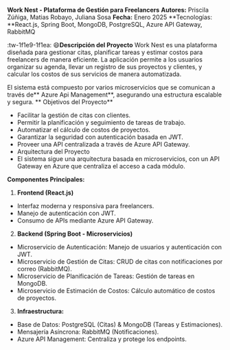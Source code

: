 **Work Nest - Plataforma de Gestión para Freelancers**
**Autores:** Priscila Zúñiga, Matias Robayo, Juliana Sosa
**Fecha:** Enero 2025
**Tecnologías: **React.js, Spring Boot, MongoDB, PostgreSQL, Azure API Gateway, RabbitMQ

:tw-1f1e9-1f1ea: :smile:**Descripción del Proyecto**
Work Nest es una plataforma diseñada para gestionar citas, planificar tareas y estimar costos para freelancers de manera eficiente. La aplicación permite a los usuarios organizar su agenda, llevar un registro de sus proyectos y clientes, y calcular los costos de sus servicios de manera automatizada.

El sistema está compuesto por varios microservicios que se comunican a través de** Azure Api Management**, asegurando una estructura escalable y segura.
**
Objetivos del Proyecto**
- Facilitar la gestión de citas con clientes.
- Permitir la planificación y seguimiento de tareas de trabajo.
- Automatizar el cálculo de costos de proyectos.
- Garantizar la seguridad con autenticación basada en JWT.
- Proveer una API centralizada a través de Azure API Gateway.
- Arquitectura del Proyecto
- El sistema sigue una arquitectura basada en microservicios, con un API Gateway en Azure que centraliza el acceso a cada módulo.

**Componentes Principales:**

1. **Frontend (React.js)**

- Interfaz moderna y responsiva para freelancers.
- Manejo de autenticación con JWT.
- Consumo de APIs mediante Azure API Gateway.

2. **Backend (Spring Boot - Microservicios)**

- Microservicio de Autenticación: Manejo de usuarios y autenticación con JWT.
- Microservicio de Gestión de Citas: CRUD de citas con notificaciones por correo (RabbitMQ).
- Microservicio de Planificación de Tareas: Gestión de tareas en MongoDB.
- Microservicio de Estimación de Costos: Cálculo automático de costos de proyectos.

3. **Infraestructura:**

- Base de Datos: PostgreSQL (Citas) & MongoDB (Tareas y Estimaciones).
- Mensajería Asíncrona: RabbitMQ (Notificaciones).
- Azure API Management: Centraliza y protege los endpoints.
